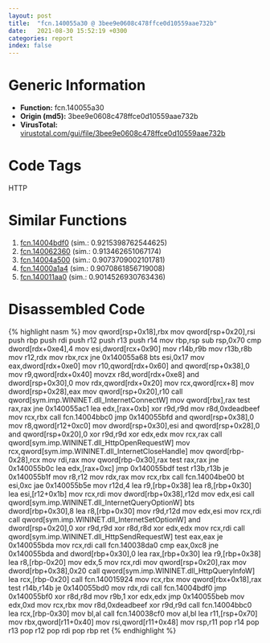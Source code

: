```yaml
---
layout: post
title:  "fcn.140055a30 @ 3bee9e0608c478ffce0d10559aae732b"
date:   2021-08-30 15:52:19 +0300
categories: report
index: false
---
```


# Generic Information
- **Function:** fcn.140055a30
- **Origin (md5):** 3bee9e0608c478ffce0d10559aae732b
- **VirusTotal:** [virustotal.com/gui/file/3bee9e0608c478ffce0d10559aae732b][virustotal_ref]

# Code Tags
<span class="tag" id="HTTP">HTTP</span>


# Similar Functions

1. [fcn.14004bdf0][similar_1_ref] (sim.: 0.9215398762544625)
2. [fcn.140062360][similar_2_ref] (sim.: 0.913462651067174)
3. [fcn.14004a500][similar_3_ref] (sim.: 0.9073709002101781)
4. [fcn.14000a1a4][similar_4_ref] (sim.: 0.9070861856719008)
5. [fcn.140011aa0][similar_5_ref] (sim.: 0.9014526930763436)


# Disassembled Code

{% highlight nasm %}
mov qword[rsp+0x18],rbx
mov qword[rsp+0x20],rsi
push rbp
push rdi
push r12
push r13
push r14
mov rbp,rsp
sub rsp,0x70
cmp dword[rdx+0xe4],4
mov esi,dword[rcx+0x90]
mov r14b,r9b
mov r13b,r8b
mov r12,rdx
mov rbx,rcx
jne 0x140055a68
bts esi,0x17
mov eax,dword[rdx+0xe0]
mov r10,qword[rdx+0x60]
and qword[rsp+0x38],0
mov r9,qword[rdx+0x40]
movzx r8d,word[rdx+0xe8]
and dword[rsp+0x30],0
mov rdx,qword[rdx+0x20]
mov rcx,qword[rcx+8]
mov dword[rsp+0x28],eax
mov qword[rsp+0x20],r10
call qword[sym.imp.WININET.dll_InternetConnectW]
mov qword[rbx],rax
test rax,rax
jne 0x140055ac1
lea edx,[rax+0xb]
xor r9d,r9d
mov r8d,0xdeadbeef
mov rcx,rbx
call fcn.14004bbc0
jmp 0x140055bfd
and qword[rsp+0x38],0
mov r8,qword[r12+0xc0]
mov dword[rsp+0x30],esi
and qword[rsp+0x28],0
and qword[rsp+0x20],0
xor r9d,r9d
xor edx,edx
mov rcx,rax
call qword[sym.imp.WININET.dll_HttpOpenRequestW]
mov rcx,qword[sym.imp.WININET.dll_InternetCloseHandle]
mov qword[rbp-0x28],rcx
mov rdi,rax
mov qword[rbp-0x30],rax
test rax,rax
jne 0x140055b0c
lea edx,[rax+0xc]
jmp 0x140055bdf
test r13b,r13b
je 0x140055b1f
mov r8,r12
mov rdx,rax
mov rcx,rbx
call fcn.14004be00
bt esi,0xc
jae 0x140055b5e
mov r12d,4
lea r9,[rbp+0x38]
lea r8,[rbp+0x30]
lea esi,[r12+0x1b]
mov rcx,rdi
mov dword[rbp+0x38],r12d
mov edx,esi
call qword[sym.imp.WININET.dll_InternetQueryOptionW]
bts dword[rbp+0x30],8
lea r8,[rbp+0x30]
mov r9d,r12d
mov edx,esi
mov rcx,rdi
call qword[sym.imp.WININET.dll_InternetSetOptionW]
and dword[rsp+0x20],0
xor r9d,r9d
xor r8d,r8d
xor edx,edx
mov rcx,rdi
call qword[sym.imp.WININET.dll_HttpSendRequestW]
test eax,eax
je 0x140055bda
mov rcx,rdi
call fcn.140038da0
cmp eax,0xc8
jne 0x140055bda
and dword[rbp+0x30],0
lea rax,[rbp+0x30]
lea r9,[rbp+0x38]
lea r8,[rbp-0x20]
mov edx,5
mov rcx,rdi
mov qword[rsp+0x20],rax
mov dword[rbp+0x38],0x20
call qword[sym.imp.WININET.dll_HttpQueryInfoW]
lea rcx,[rbp-0x20]
call fcn.140015924
mov rcx,rbx
mov qword[rbx+0x18],rax
test r14b,r14b
je 0x140055bd0
mov rdx,rdi
call fcn.14004bdf0
jmp 0x140055bf0
xor r8d,r8d
mov r9b,1
xor edx,edx
jmp 0x140055beb
mov edx,0xd
mov rcx,rbx
mov r8d,0xdeadbeef
xor r9d,r9d
call fcn.14004bbc0
lea rcx,[rbp-0x30]
mov bl,al
call fcn.140038cf0
mov al,bl
lea r11,[rsp+0x70]
mov rbx,qword[r11+0x40]
mov rsi,qword[r11+0x48]
mov rsp,r11
pop r14
pop r13
pop r12
pop rdi
pop rbp
ret 
{% endhighlight %}


[similar_1_ref]: /report/fcn.14004bdf0@3bee9e0608c478ffce0d10559aae732b
[similar_2_ref]: /report/fcn.140062360@3bee9e0608c478ffce0d10559aae732b
[similar_3_ref]: /report/fcn.14004a500@3bee9e0608c478ffce0d10559aae732b
[similar_4_ref]: /report/fcn.14000a1a4@c4af5ec7826361dc5a22db79be296638
[similar_5_ref]: /report/fcn.140011aa0@a5e8b4820319974b4ce1027132e98e27
[virustotal_ref]: https://www.virustotal.com/gui/file/3bee9e0608c478ffce0d10559aae732b